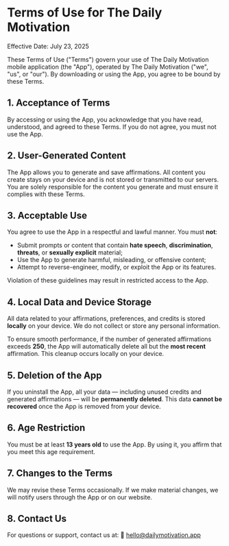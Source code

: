 # Terms of Use for The Daily Motivation

Effective Date: July 23, 2025

These Terms of Use ("Terms") govern your use of The Daily Motivation mobile application (the "App"), operated by The Daily Motivation ("we", "us", or "our"). By downloading or using the App, you agree to be bound by these Terms.

## 1. Acceptance of Terms
By accessing or using the App, you acknowledge that you have read, understood, and agreed to these Terms. If you do not agree, you must not use the App.

## 2. User-Generated Content
The App allows you to generate and save affirmations. All content you create stays on your device and is not stored or transmitted to our servers. You are solely responsible for the content you generate and must ensure it complies with these Terms.

## 3. Acceptable Use
You agree to use the App in a respectful and lawful manner. You must **not**:
- Submit prompts or content that contain **hate speech**, **discrimination**, **threats**, or **sexually explicit** material;
- Use the App to generate harmful, misleading, or offensive content;
- Attempt to reverse-engineer, modify, or exploit the App or its features.

Violation of these guidelines may result in restricted access to the App.

## 4. Local Data and Device Storage
All data related to your affirmations, preferences, and credits is stored **locally** on your device. We do not collect or store any personal information.

To ensure smooth performance, if the number of generated affirmations exceeds **250**, the App will automatically delete all but the **most recent** affirmation. This cleanup occurs locally on your device.

## 5. Deletion of the App
If you uninstall the App, all your data — including unused credits and generated affirmations — will be **permanently deleted**. This data **cannot be recovered** once the App is removed from your device.

## 6. Age Restriction
You must be at least **13 years old** to use the App. By using it, you affirm that you meet this age requirement.

## 7. Changes to the Terms
We may revise these Terms occasionally. If we make material changes, we will notify users through the App or on our website.

## 8. Contact Us
For questions or support, contact us at:
📧 hello@dailymotivation.app

